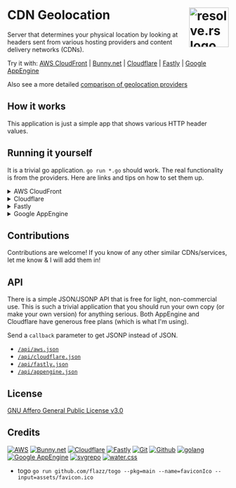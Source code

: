 # CDN Geolocation  [<img alt="resolve.rs logo" src="assets/favicon.svg" height="90" align="right" />](https://resolve.rs/)

Server that determines your physical location by looking at headers sent from various hosting providers and content delivery networks (CDNs).

Try it with:
[AWS CloudFront](https://aws-geo.redirect2.me/)
| [Bunny.net](https://bunny-geo.redirect2.me/)
| [Cloudflare](https://cf-geo.redirect2.me/)
| [Fastly](https://cdn-geo.global.ssl.fastly.net/)
| [Google AppEngine](https://ae-geo.redirect2.me/)

Also see a more detailed [comparison of geolocation providers](https://resolve.rs/ip/geolocation.html)

## How it works

This application is just a simple app that shows various HTTP header values.

## Running it yourself

It is a trivial go application.  `go run *.go` should work.  The real functionality is from the providers.  Here are links and tips on how to set them up.

<details>
<summary>AWS CloudFront</summary>

[Website](https://aws.amazon.com/cloudfront/)
| [Official documentation](https://docs.aws.amazon.com/AmazonCloudFront/latest/DeveloperGuide/RequestAndResponseBehaviorCustomOrigin.html#request-custom-headers-behavior)
| [New detailed headers](https://aws.amazon.com/about-aws/whats-new/2020/07/cloudfront-geolocation-headers/)

CloudFront setup is not for the faint of heart.  I managed to get it done in the end, but it involved a lot of fiddling.  The rough steps are:

1. Create a custom caching policy with the `Cloudfront-Viewer-*` headers
2. Create an origin request policy with the `Cloudfront-Viewer-*` headers
3. Create the distribution with these policies, making sure all the infinite number of other options are correct

Good luck!
</details>

<details>
<details>
<summary>Bunny.net</summary>

Very easy to setup: Add a [pull zone](https://dash.bunny.net/cdn/add) pointing to your server.  Bunny.net fills in headers for state and country.

</details>
<summary>Cloudflare</summary>

[Website](https://www.cloudflare.com/) |
[Official documentation](https://support.cloudflare.com/hc/en-us/articles/200168236-Configuring-Cloudflare-IP-Geolocation)

Very easy to setup: just make sure you have enabled the CloudFlare proxy in your Cloudflare DNS settings.  The little cloud has to be orange:

<img alt="cloudflare proxy enabled" src="assets/cloudflare-proxied.png" height="31" width="175" />
</details>
<details>
<summary>Fastly</summary>

[Website](https://www.fastly.com/) |
[Official documentation](https://developer.fastly.com/reference/vcl/variables/geolocation/)

You need to configure each header.

Fastly's free tier only allows http for custom domains.  If you need https, you either have to pay or use the Fastly domain `.global.ssl.fastly.net`.

<!-- LATER: example VCL -->
</details>

<details>
<summary>Google AppEngine</summary>

[Website](https://cloud.google.com/appengine) |
[Official documentation](https://cloud.google.com/appengine/docs/standard/go/reference/request-response-headers)

No special setup required, but your app has to be running on Google AppEngine.
</details>

## Contributions

Contributions are welcome!  If you know of any other similar CDNs/services, let me know & I will add them in!

## API

There is a simple JSON/JSONP API that is free for light, non-commercial use.  This is such a trivial application that you should run your own copy (or make your own  version) for anything serious.  Both AppEngine and Cloudflare have generous free plans (which is what I'm using).

Send a `callback` parameter to get JSONP instead of JSON.

- [`/api/aws.json`](https://aws-geo.redirect2.me/api/aws.json)
- [`/api/cloudflare.json`](https://cf-geo.redirect2.me/api/cloudflare.json)
- [`/api/fastly.json`](https://cdn-geo.global.ssl.fastly.net/api/fastly.json)
- [`/api/appengine.json`](https://ae-geo.redirect2.me/api/appengine.json)

## License

[GNU Affero General Public License v3.0](LICENSE.txt)

## Credits

[![AWS](https://www.vectorlogo.zone/logos/amazon_aws/amazon_aws-ar21.svg)](https://aws.amazon.com/ "CDN and Geolocation")
[![Bunny.net](https://www.vectorlogo.zone/logos/bunnynet/bunnynet-ar21.svg)](https://www.bunny.net/ "CDN and Geolocation")
[![Cloudflare](https://www.vectorlogo.zone/logos/cloudflare/cloudflare-ar21.svg)](https://www.cloudflare.com/ "CDN and Geolocation")
[![Fastly](https://www.vectorlogo.zone/logos/fastly/fastly-ar21.svg)](https://www.fastly.com/ "CDN")
[![Git](https://www.vectorlogo.zone/logos/git-scm/git-scm-ar21.svg)](https://git-scm.com/ "Version control")
[![Github](https://www.vectorlogo.zone/logos/github/github-ar21.svg)](https://github.com/ "Code hosting")
[![golang](https://www.vectorlogo.zone/logos/golang/golang-ar21.svg)](https://golang.org/ "Programming language")
[![Google AppEngine](https://www.vectorlogo.zone/logos/google_appengine/google_appengine-ar21.svg)](https://cloud.google.com/appengine/ "Hosting and Geolocation")
[![svgrepo](https://www.vectorlogo.zone/logos/svgrepo/svgrepo-ar21.svg)](https://www.svgrepo.com/svg/185727/map-position "favicon")
[![water.css](https://www.vectorlogo.zone/logos/netlifyapp_watercss/netlifyapp_watercss-ar21.svg)](https://watercss.netlify.app/ "Classless CSS")

* togo `go run github.com/flazz/togo --pkg=main --name=faviconIco --input=assets/favicon.ico`

